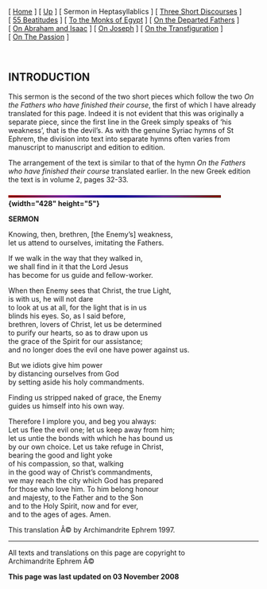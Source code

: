 \[ [Home](index.md) \] \[ [Up](ephrem.md) \]
\[ Sermon in Heptasyllablics \] \[ [Three Short Discourses](3disc.md) \]
\[ [55 Beatitudes](55beat.md) \]
\[ [To the Monks of Egypt](egypt-int.md) \]
\[ [On the Departed Fathers](dead-pat.md) \]
\[ [On Abraham and Isaac](AbrIsaac.md) \]
\[ [On Joseph](on_joseph.md) \]
\[ [On the Transfiguration](on_the_transfiguration.md) \]
\[ [On The Passion](PassSer.md) \]

 

INTRODUCTION
------------

This sermon is the second of the two short pieces which follow the two
*On the Fathers who have finished their course*, the first of which I
have already translated for this page. Indeed it is not evident that
this was originally a separate piece, since the first line in the Greek
simply speaks of ‘his weakness’, that is the devil’s. As with the
genuine Syriac hymns of St Ephrem, the division into text into separate
hymns often varies from manuscript to manuscript and edition to edition.

The arrangement of the text is similar to that of the hymn *On the
Fathers who have finished their course* translated earlier. In the new
Greek edition the text is in volume 2, pages 32-33.

**![](Thin_Red_and_Blue52.gif){width="428" height="5"}**

**SERMON**

Knowing, then, brethren, \[the Enemy’s\] weakness,\
let us attend to ourselves, imitating the Fathers.

If we walk in the way that they walked in,\
we shall find in it that the Lord Jesus\
has become for us guide and fellow-worker.

When then Enemy sees that Christ, the true Light,\
is with us, he will not dare\
to look at us at all, for the light that is in us\
blinds his eyes. So, as I said before,\
brethren, lovers of Christ, let us be determined\
to purify our hearts, so as to draw upon us\
the grace of the Spirit for our assistance;\
and no longer does the evil one have power against us.

But we idiots give him power\
by distancing ourselves from God\
by setting aside his holy commandments.

Finding us stripped naked of grace, the Enemy\
guides us himself into his own way.

Therefore I implore you, and beg you always:\
Let us flee the evil one; let us keep away from him;\
let us untie the bonds with which he has bound us\
by our own choice. Let us take refuge in Christ,\
bearing the good and light yoke\
of his compassion, so that, walking\
in the good way of Christ’s commandments,\
we may reach the city which God has prepared\
for those who love him. To him belong honour\
and majesty, to the Father and to the Son\
and to the Holy Spirit, now and for ever,\
and to the ages of ages. Amen.

This translation Â© by Archimandrite Ephrem 1997. 

------------------------------------------------------------------------

All texts and translations on this page are copyright to\
Archimandrite Ephrem Â©

**This page was last updated on 03 November 2008**
